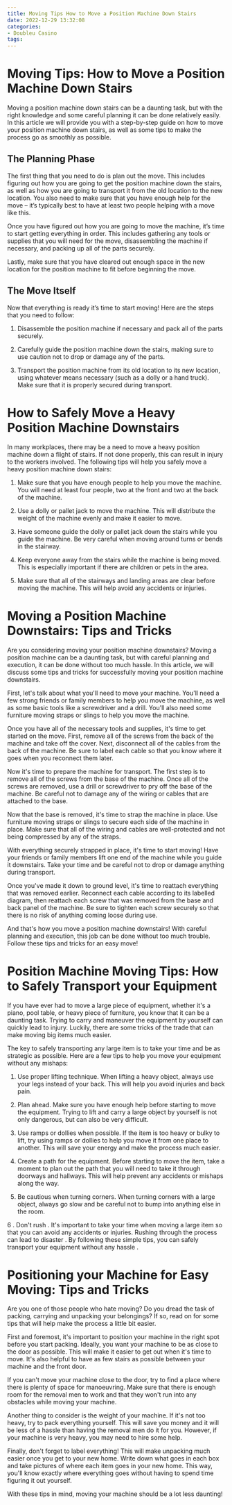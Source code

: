 ```yaml
---
title: Moving Tips How to Move a Position Machine Down Stairs
date: 2022-12-29 13:32:08
categories:
- Doubleu Casino
tags:
---
```



#  Moving Tips: How to Move a Position Machine Down Stairs

Moving a position machine down stairs can be a daunting task, but with the right knowledge and some careful planning it can be done relatively easily. In this article we will provide you with a step-by-step guide on how to move your position machine down stairs, as well as some tips to make the process go as smoothly as possible.

## The Planning Phase

The first thing that you need to do is plan out the move. This includes figuring out how you are going to get the position machine down the stairs, as well as how you are going to transport it from the old location to the new location. You also need to make sure that you have enough help for the move – it’s typically best to have at least two people helping with a move like this.

Once you have figured out how you are going to move the machine, it’s time to start getting everything in order. This includes gathering any tools or supplies that you will need for the move, disassembling the machine if necessary, and packing up all of the parts securely.

Lastly, make sure that you have cleared out enough space in the new location for the position machine to fit before beginning the move.

## The Move Itself

Now that everything is ready it’s time to start moving! Here are the steps that you need to follow:

1. Disassemble the position machine if necessary and pack all of the parts securely.

2. Carefully guide the position machine down the stairs, making sure to use caution not to drop or damage any of the parts.

3. Transport the position machine from its old location to its new location, using whatever means necessary (such as a dolly or a hand truck). Make sure that it is properly secured during transport.

#  How to Safely Move a Heavy Position Machine Downstairs

In many workplaces, there may be a need to move a heavy position machine down a flight of stairs. If not done properly, this can result in injury to the workers involved. The following tips will help you safely move a heavy position machine down stairs:

1. Make sure that you have enough people to help you move the machine. You will need at least four people, two at the front and two at the back of the machine.

2. Use a dolly or pallet jack to move the machine. This will distribute the weight of the machine evenly and make it easier to move.

3. Have someone guide the dolly or pallet jack down the stairs while you guide the machine. Be very careful when moving around turns or bends in the stairway.

4. Keep everyone away from the stairs while the machine is being moved. This is especially important if there are children or pets in the area.

5. Make sure that all of the stairways and landing areas are clear before moving the machine. This will help avoid any accidents or injuries.

#  Moving a Position Machine Downstairs: Tips and Tricks

Are you considering moving your position machine downstairs? Moving a position machine can be a daunting task, but with careful planning and execution, it can be done without too much hassle. In this article, we will discuss some tips and tricks for successfully moving your position machine downstairs.

First, let's talk about what you'll need to move your machine. You'll need a few strong friends or family members to help you move the machine, as well as some basic tools like a screwdriver and a drill. You'll also need some furniture moving straps or slings to help you move the machine.

Once you have all of the necessary tools and supplies, it's time to get started on the move. First, remove all of the screws from the back of the machine and take off the cover. Next, disconnect all of the cables from the back of the machine. Be sure to label each cable so that you know where it goes when you reconnect them later.

Now it's time to prepare the machine for transport. The first step is to remove all of the screws from the base of the machine. Once all of the screws are removed, use a drill or screwdriver to pry off the base of the machine. Be careful not to damage any of the wiring or cables that are attached to the base.

Now that the base is removed, it's time to strap the machine in place. Use furniture moving straps or slings to secure each side of the machine in place. Make sure that all of the wiring and cables are well-protected and not being compressed by any of the straps.

With everything securely strapped in place, it's time to start moving! Have your friends or family members lift one end of the machine while you guide it downstairs. Take your time and be careful not to drop or damage anything during transport.

Once you've made it down to ground level, it's time to reattach everything that was removed earlier. Reconnect each cable according to its labelled diagram, then reattach each screw that was removed from the base and back panel of the machine. Be sure to tighten each screw securely so that there is no risk of anything coming loose during use.

And that's how you move a position machine downstairs! With careful planning and execution, this job can be done without too much trouble. Follow these tips and tricks for an easy move!

#  Position Machine Moving Tips: How to Safely Transport your Equipment

If you have ever had to move a large piece of equipment, whether it's a piano, pool table, or heavy piece of furniture, you know that it can be a daunting task. Trying to carry and maneuver the equipment by yourself can quickly lead to injury. Luckily, there are some tricks of the trade that can make moving big items much easier.

The key to safely transporting any large item is to take your time and be as strategic as possible. Here are a few tips to help you move your equipment without any mishaps:

1. Use proper lifting technique. When lifting a heavy object, always use your legs instead of your back. This will help you avoid injuries and back pain.

2. Plan ahead. Make sure you have enough help before starting to move the equipment. Trying to lift and carry a large object by yourself is not only dangerous, but can also be very difficult.

3. Use ramps or dollies when possible. If the item is too heavy or bulky to lift, try using ramps or dollies to help you move it from one place to another. This will save your energy and make the process much easier.

4. Create a path for the equipment. Before starting to move the item, take a moment to plan out the path that you will need to take it through doorways and hallways. This will help prevent any accidents or mishaps along the way.

5. Be cautious when turning corners. When turning corners with a large object, always go slow and be careful not to bump into anything else in the room.

6 . Don't rush . It's important to take your time when moving a large item so that you can avoid any accidents or injuries. Rushing through the process can lead to disaster . By following these simple tips, you can safely transport your equipment without any hassle .

#  Positioning your Machine for Easy Moving: Tips and Tricks

Are you one of those people who hate moving? Do you dread the task of packing, carrying and unpacking your belongings? If so, read on for some tips that will help make the process a little bit easier.

First and foremost, it's important to position your machine in the right spot before you start packing. Ideally, you want your machine to be as close to the door as possible. This will make it easier to get out when it's time to move. It's also helpful to have as few stairs as possible between your machine and the front door.

If you can't move your machine close to the door, try to find a place where there is plenty of space for manoeuvring. Make sure that there is enough room for the removal men to work and that they won't run into any obstacles while moving your machine.

Another thing to consider is the weight of your machine. If it's not too heavy, try to pack everything yourself. This will save you money and it will be less of a hassle than having the removal men do it for you. However, if your machine is very heavy, you may need to hire some help.

Finally, don't forget to label everything! This will make unpacking much easier once you get to your new home. Write down what goes in each box and take pictures of where each item goes in your new home. This way, you'll know exactly where everything goes without having to spend time figuring it out yourself.

With these tips in mind, moving your machine should be a lot less daunting!